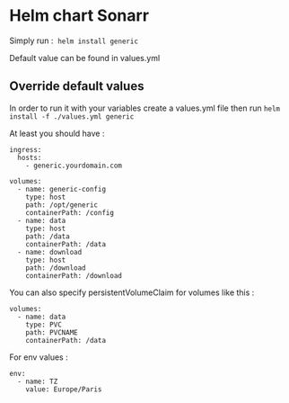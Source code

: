 #  Helm chart Sonarr
Simply run :  `helm install generic`

Default value can be found in values.yml

## Override default values

In order to run it with your variables create a values.yml file then run `helm install -f ./values.yml generic`

At least you should have :  

    ingress:
      hosts:
        - generic.yourdomain.com

    volumes:
      - name: generic-config
        type: host
        path: /opt/generic
        containerPath: /config
      - name: data
        type: host
        path: /data
        containerPath: /data
      - name: download
        type: host
        path: /download
        containerPath: /download


You can also specify persistentVolumeClaim for volumes like this :

    volumes:
      - name: data
        type: PVC
        path: PVCNAME
        containerPath: /data
        
For env values : 

    env:
      - name: TZ
        value: Europe/Paris
